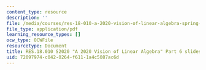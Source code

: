 ```yaml
---
content_type: resource
description: ''
file: /media/courses/res-18-010-a-2020-vision-of-linear-algebra-spring-2020/72097974c0420264f6111a4c5087ac6d_MITRES_18_010S21_LA_Part6.pdf
file_type: application/pdf
learning_resource_types: []
ocw_type: OCWFile
resourcetype: Document
title: RES.18.010 S2020 "A 2020 Vision of Linear Algebra" Part 6 slides
uid: 72097974-c042-0264-f611-1a4c5087ac6d
---
```

